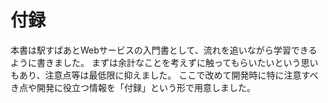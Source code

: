 # 付録

本書は駅すぱあとWebサービスの入門書として、流れを追いながら学習できるように書きました。
まずは余計なことを考えずに触ってもらいたいという思いもあり、注意点等は最低限に抑えました。
ここで改めて開発時に特に注意すべき点や開発に役立つ情報を「付録」という形で用意しました。
